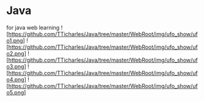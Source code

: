 # Java
for java web learning
![https://github.com/TTicharles/Java/tree/master/WebRoot/img/ufo_show/ufo1.png]
![https://github.com/TTicharles/Java/tree/master/WebRoot/img/ufo_show/ufo2.png]
![https://github.com/TTicharles/Java/tree/master/WebRoot/img/ufo_show/ufo3.png]
![https://github.com/TTicharles/Java/tree/master/WebRoot/img/ufo_show/ufo4.png]
![https://github.com/TTicharles/Java/tree/master/WebRoot/img/ufo_show/ufo5.png]
